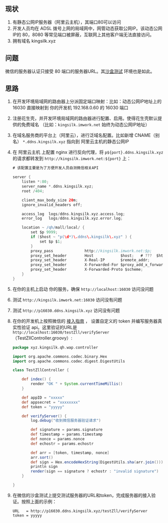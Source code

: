 
## 现状
1. 有静态公网IP服务器（阿里云主机），其端口80可以访问
2. 开发人员均在 ADSL 拨号上网的局域网中，网管动态获取公网IP。该动态公网IP的 80，8080 等常见端口被屏蔽，互联网上其他客户端无法直接访问。
3. 拥有域名 kingsilk.xyz

## 问题
微信的服务器认证只接受 80 端口的服务器URL。其[沙盒测试](http://mp.weixin.qq.com/debug/cgi-bin/sandboxinfo?action=showinfo&t=sandbox/index) 环境也是如此。

## 思路
1. 在开发环境局域网的路由器上分派固定端口映射：比如：动态公网IP地址上的 16030 直接映射到 你的开发机 192.168.0.60 的 16030 端口
2. 注册花生壳，并开发环境局域网的路由器进行配置、启用。使得花生壳默认提供的免费域名 （比如：`kingsilk.imwork.net` 始终为动态公网IP地址）
3. 在域名服务商的平台上（阿里云），进行泛域名配置。比如新增 CNAME（别名） `*.ddns.kingsilk.xyz` 指向到 阿里云主机的静态公网IP
4. 在 阿里云主机 上配置 nginx 进行反向代理，将 `p${port}.ddns.kingsilk.xyz` 的请求都转发到 `http://kingsilk.imwork.net:${port}` 上：

    ```groovy
    # 该配置主要是为了方便开发人员自测微信相关API

    server {
        listen *:80;
        server_name *.ddns.kingsilk.xyz;
        root /404;

        client_max_body_size 20m;
        ignore_invalid_headers off;

        access_log  logs/ddns.kingsilk.xyz.access.log;
        error_log   logs/ddns.kingsilk.xyz.error.log;

        location ~ /qh/mall/local/ {
            set $p 9999;
            if ($host ~ "p(\d*)\.ddns\.kingsilk\.xyz" ) {
                set $p $1;
            }
            proxy_pass              http://kingsilk.imwork.net:$p;
            proxy_set_header        Host            $host;   # ???  $http_host;
            proxy_set_header        X-Real-IP       $remote_addr;
            proxy_set_header        X-Forwarded-For $proxy_add_x_forwarded_for;
            proxy_set_header        X-Forwarded-Proto $scheme;
        }
    }
    ```

5. 在你的主机上启动 你的服务，确保 `http://localhost:16030` 访问没问题
6. 测试 `http://kingsilk.imwork.net:16030` 访问没有问题
7. 测试 `http://p16030.ddns.kingsilk.xyz` 访问没有问题
8. 在你的开发机上按照微信的 [接入指南](http://mp.weixin.qq.com/wiki/17/2d4265491f12608cd170a95559800f2d.html) ，
设置自定义的 token 并编写服务器真实性验证 api。这里验证的URL是  `http://localhost:16030/testZll/verifyServer` （TestZllController.groovy）:

    ```groovy
    package xyz.kingsilk.qh.wap.controller

    import org.apache.commons.codec.binary.Hex
    import org.apache.commons.codec.digest.DigestUtils

    class TestZllController {

        def index() {
            render "OK " + System.currentTimeMillis()
        }

        def appID = "xxxxx"
        def appsecret = "xxxxxxxx"
        def token = "yyyyy"

        def verifyServer() {
            log.debug("收到微信服务器验证请求")

            def signature = params.signature
            def timestamp = params.timestamp
            def nonce = params.nonce
            def echostr = params.echostr

            def arr = [token, timestamp, nonce]
            arr.sort()
            def sign = Hex.encodeHexString(DigestUtils.sha(arr.join()))
            println sign
            render(sign == signature ? echostr : "invalid signature")
        }

    }
    ```

8. 在微信的沙盒测试上提交测试服务器的URL和token，完成服务器的接入验证。按照上面的示例：

    ```
    URL   = http://p16030.ddns.kingsilk.xyz/testZll/verifyServer
    token = yyyyy
    ```
